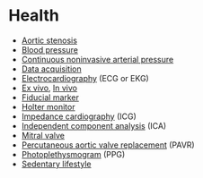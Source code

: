 # Health
* [Aortic stenosis](https://en.wikipedia.org/wiki/Aortic_stenosis)
* [Blood pressure](https://en.wikipedia.org/wiki/Blood_pressure)
* [Continuous noninvasive arterial pressure](https://en.wikipedia.org/wiki/Continuous_noninvasive_arterial_pressure)
* [Data acquisition](https://en.wikipedia.org/wiki/Data_acquisition)
* [Electrocardiography](https://en.wikipedia.org/wiki/Electrocardiography) (ECG or EKG)
* [Ex vivo](https://en.wikipedia.org/wiki/Ex_vivo), [In vivo](https://en.wikipedia.org/wiki/In_vivo)
* [Fiducial marker](https://en.wikipedia.org/wiki/Fiducial_marker)
* [Holter monitor](https://en.wikipedia.org/wiki/Holter_monitor)
* [Impedance cardiography](https://en.wikipedia.org/wiki/Impedance_cardiography) (ICG)
* [Independent component analysis](https://en.wikipedia.org/wiki/Independent_component_analysis) (ICA)
* [Mitral valve](https://en.wikipedia.org/wiki/Mitral_valve)
* [Percutaneous aortic valve replacement](https://en.wikipedia.org/wiki/Percutaneous_aortic_valve_replacement) (PAVR)
* [Photoplethysmogram](https://en.wikipedia.org/wiki/Photoplethysmogram) (PPG)
* [Sedentary lifestyle](https://en.wikipedia.org/wiki/Sedentary_lifestyle)
